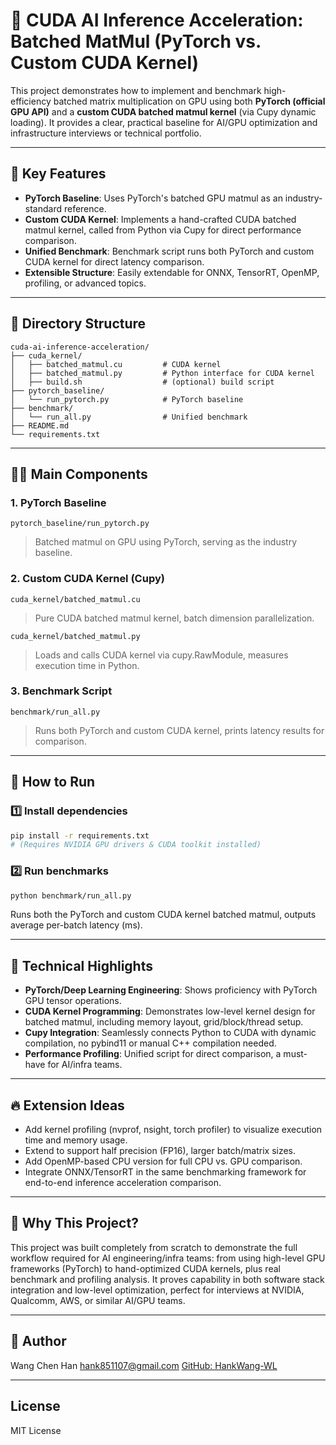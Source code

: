 # 🚀 CUDA AI Inference Acceleration: Batched MatMul (PyTorch vs. Custom CUDA Kernel)

This project demonstrates how to implement and benchmark high-efficiency batched matrix multiplication on GPU using both **PyTorch (official GPU API)** and a **custom CUDA batched matmul kernel** (via Cupy dynamic loading). It provides a clear, practical baseline for AI/GPU optimization and infrastructure interviews or technical portfolio.

---

## 🌟 Key Features

* **PyTorch Baseline**: Uses PyTorch's batched GPU matmul as an industry-standard reference.
* **Custom CUDA Kernel**: Implements a hand-crafted CUDA batched matmul kernel, called from Python via Cupy for direct performance comparison.
* **Unified Benchmark**: Benchmark script runs both PyTorch and custom CUDA kernel for direct latency comparison.
* **Extensible Structure**: Easily extendable for ONNX, TensorRT, OpenMP, profiling, or advanced topics.

---

## 📁 Directory Structure

```
cuda-ai-inference-acceleration/
├── cuda_kernel/
│   ├── batched_matmul.cu         # CUDA kernel
│   ├── batched_matmul.py         # Python interface for CUDA kernel
│   ├── build.sh                  # (optional) build script
├── pytorch_baseline/
│   └── run_pytorch.py            # PyTorch baseline
├── benchmark/
│   └── run_all.py                # Unified benchmark
├── README.md
└── requirements.txt
```

---

## 🧑‍💻 Main Components

### 1. **PyTorch Baseline**

`pytorch_baseline/run_pytorch.py`

> Batched matmul on GPU using PyTorch, serving as the industry baseline.

### 2. **Custom CUDA Kernel (Cupy)**

`cuda_kernel/batched_matmul.cu`

> Pure CUDA batched matmul kernel, batch dimension parallelization.

`cuda_kernel/batched_matmul.py`

> Loads and calls CUDA kernel via cupy.RawModule, measures execution time in Python.

### 3. **Benchmark Script**

`benchmark/run_all.py`

> Runs both PyTorch and custom CUDA kernel, prints latency results for comparison.

---

## 🚦 How to Run

### 1️⃣ Install dependencies

```bash
pip install -r requirements.txt
# (Requires NVIDIA GPU drivers & CUDA toolkit installed)
```

### 2️⃣ Run benchmarks

```bash
python benchmark/run_all.py
```

Runs both the PyTorch and custom CUDA kernel batched matmul, outputs average per-batch latency (ms).

---

## 📌 Technical Highlights

* **PyTorch/Deep Learning Engineering**: Shows proficiency with PyTorch GPU tensor operations.
* **CUDA Kernel Programming**: Demonstrates low-level kernel design for batched matmul, including memory layout, grid/block/thread setup.
* **Cupy Integration**: Seamlessly connects Python to CUDA with dynamic compilation, no pybind11 or manual C++ compilation needed.
* **Performance Profiling**: Unified script for direct comparison, a must-have for AI/infra teams.

---

## 🔥 Extension Ideas

* Add kernel profiling (nvprof, nsight, torch profiler) to visualize execution time and memory usage.
* Extend to support half precision (FP16), larger batch/matrix sizes.
* Add OpenMP-based CPU version for full CPU vs. GPU comparison.
* Integrate ONNX/TensorRT in the same benchmarking framework for end-to-end inference acceleration comparison.

---

## 📣 Why This Project?

This project was built completely from scratch to demonstrate the full workflow required for AI engineering/infra teams: from using high-level GPU frameworks (PyTorch) to hand-optimized CUDA kernels, plus real benchmark and profiling analysis. It proves capability in both software stack integration and low-level optimization, perfect for interviews at NVIDIA, Qualcomm, AWS, or similar AI/GPU teams.

---

## 👤 Author

Wang Chen Han
[hank851107@gmail.com](mailto:hank851107@gmail.com)
[GitHub: HankWang-WL](https://github.com/HankWang-WL)

---

## License

MIT License

